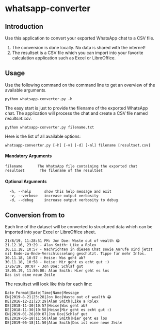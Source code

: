 # whatsapp-converter


## Introduction
Use this application to convert your exported WhatsApp chat to a CSV file.
1. The conversion is done locally. No data is shared with the internet!
2. The resultset is a CSV file which you can import into your favorite calculation application such as Excel or LibreOffice.

## Usage
Use the following command on the command line to get an overview of the available arguments.
```shell
python whatsapp-converter.py -h
```

The easy start is just to provide the filename of the exported WhatsApp chat. The application will process the chat and create a CSV file named *resultset.csv*.
```shell
python whatsapp-converter.py filename.txt
```

Here is the list of all available options:
```shell
whatsapp-converter.py [-h] [-v] [-d] [-nl] filename [resultset.csv]
```

#### Mandatory Arguments
```shell
filename       The WhatsApp file containing the exported chat
resultset       The filename of the resultset
```

#### Optional Arguments
```shell
  -h, --help      show this help message and exit
  -v, --verbose   increase output verbosity
  -d, --debug     increase output verbosity to debug
```

## Conversion from to

Each line of the dataset will be converted to structured data which can be imported into your Excel or LibreOffice sheet.
```shell
21/8/19, 11:28:51 PM: Jon Doe: Waste out of wealth 😂
21.12.16, 23:29 - Alan Smith: Like a Rolex
30.11.18, 10:57 - Nachrichten in diesem Chat sowie Anrufe sind jetzt mit Ende-zu-Ende-Verschlüsselung geschützt. Tippe für mehr Infos.
30.11.18, 10:57 - Heise: Was geht ab?
30.11.18, 10:58 - Heise: Mir geht es echt gut :)
1/26/19, 00:07 - Jon Doe: Schlaf gut
18.05.19, 11:50:00: Alan Smith: Hier geht es los
Das ist eine neue Zeile
```

The resultset will look like this for each line:
```shell
Date Format|Date|Time|Name|Message
EN|2019-8-21|23:28|Jon Doe|Waste out of wealth 😂
DE|2016-12-21|23:29|Alan Smith|Like a Rolex
DE|2018-11-30|10:57|Heise|Was geht ab?
DE|2018-11-30|10:58|Heise|Mir geht es echt gut :)
EN|2019-01-26|00:07|Jon Doe|Schlaf gut
DE|2019-05-18|11:50|Alan Smith|Hier geht es los
DE|2019-05-18|11:50|Alan Smith|Das ist eine neue Zeile
```
